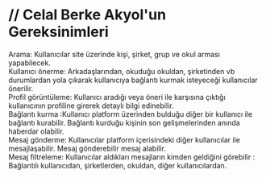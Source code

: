 <h1>// Celal Berke Akyol'un Gereksinimleri</h1>
Arama: Kullanıcılar site üzerinde kişi, şirket, grup ve okul arması yapabilecek. 
<br>
Kullanıcı önerme: Arkadaşlarından, okuduğu okuldan, şirketinden vb durumlardan yola çıkarak kullanıcıya bağlantı kurmak isteyeceği kullanıcılar önerilir.
<br>
Profil görüntüleme: Kullanıcı aradığı veya öneri ile karşısına çıktığı kullanıcının profiline girerek detaylı bilgi edinebilir. 
<br>
Bağlantı kurma :Kullanıcı platform üzerinden bulduğu diğer bir kullanıcı ile bağlantı kurabilir. Bağlantı kurduğu kişinin son gelişmelerinden anında haberdar olabilir. 
<br>
Mesaj gönderme: Kullanıcılar platform içerisindeki diğer kullanıcılar ile mesajlaşabilir. Mesaj gönderebilir mesaj alabilir.
<br>
Mesaj filtreleme: Kullanıcılar aldıkları mesajların kimden geldiğini görebilir : Bağlantılı kullanıcıdan, şirketlerden, okuldan, diğer kullanıcılardan.

